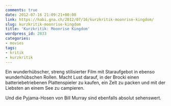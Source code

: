 ```yaml
---
comments: true
date: 2012-07-16 21:09:21+00:00
link: https://habi.gna.ch/2012/07/16/kurzkritik-moonrise-kingdom/
slug: kurzkritik-moonrise-kingdom
title: 'Kurzkritik: Moonrise Kingdom'
wordpress_id: 2833
categories:
- movies
tags:
- kritik
- kurzkritik
---
```


Ein wunderhübscher, streng stilisierter Film mit Staraufgebot in ebenso wunderhübschen Rollen. Macht Lust darauf, in der Brocki einen batteriebetriebenen Plattenspieler zu kaufen, ein Zelt zu packen und mit der Liebsten an einem See zu campieren.

Und die Pyjama-Hosen von Bill Murray sind ebenfalls absolut sehenswert.

